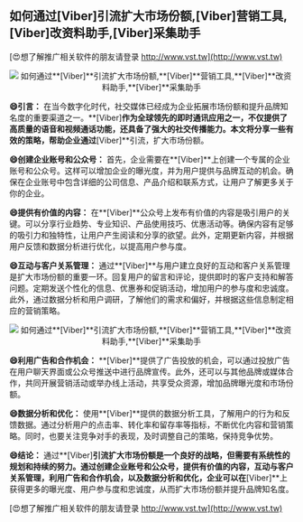 ## **如何通过**[Viber]**引流扩大市场份额,**[Viber]**营销工具,**[Viber]**改资料助手,**[Viber]**采集助手**

[😍想了解推广相关软件的朋友请登录 http://www.vst.tw](http://www.vst.tw)

 <center><img src="https://vst.tw/MP4/tuiguang/png/6.png" alt="如何通过**[Viber]**引流扩大市场份额,**[Viber]**营销工具,**[Viber]**改资料助手,**[Viber]**采集助手"></center>

**😄引言：**
在当今数字化时代，社交媒体已经成为企业拓展市场份额和提升品牌知名度的重要渠道之一。**[Viber]**作为全球领先的即时通讯应用之一，不仅提供了高质量的语音和视频通话功能，还具备了强大的社交传播能力。本文将分享一些有效的策略，帮助企业通过**[Viber]**引流，扩大市场份额。

**😄创建企业账号和公众号：**
首先，企业需要在**[Viber]**上创建一个专属的企业账号和公众号。这样可以增加企业的曝光度，并为用户提供与品牌互动的机会。确保在企业账号中包含详细的公司信息、产品介绍和联系方式，让用户了解更多关于你的企业。

**😄提供有价值的内容：**
在**[Viber]**公众号上发布有价值的内容是吸引用户的关键。可以分享行业趋势、专业知识、产品使用技巧、优惠活动等。确保内容有足够的吸引力和独特性，让用户产生阅读和分享的欲望。此外，定期更新内容，并根据用户反馈和数据分析进行优化，以提高用户参与度。

**😄互动与客户关系管理：**
通过**[Viber]**与用户建立良好的互动和客户关系管理是扩大市场份额的重要一环。回复用户的留言和评论，提供即时的客户支持和解答问题。定期发送个性化的信息、优惠券和促销活动，增加用户的参与度和忠诚度。此外，通过数据分析和用户调研，了解他们的需求和偏好，并根据这些信息制定相应的营销策略。

 <center><img src="https://vst.tw/MP4/tuiguang/png/7.png" alt="如何通过**[Viber]**引流扩大市场份额,**[Viber]**营销工具,**[Viber]**改资料助手,**[Viber]**采集助手"></center>

**😄利用广告和合作机会：**
**[Viber]**提供了广告投放的机会，可以通过投放广告在用户聊天界面或公众号推送中进行品牌宣传。此外，还可以与其他品牌或媒体合作，共同开展营销活动或举办线上活动，共享受众资源，增加品牌曝光度和市场份额。

**😄数据分析和优化：**
使用**[Viber]**提供的数据分析工具，了解用户的行为和反馈数据。通过分析用户的点击率、转化率和留存率等指标，不断优化内容和营销策略。同时，也要关注竞争对手的表现，及时调整自己的策略，保持竞争优势。

**😄结论：**
通过**[Viber]**引流扩大市场份额是一个良好的战略，但需要有系统性的规划和持续的努力。通过创建企业账号和公众号，提供有价值的内容，互动与客户关系管理，利用广告和合作机会，以及数据分析和优化，企业可以在**[Viber]**上获得更多的曝光度、用户参与度和忠诚度，从而扩大市场份额并提升品牌知名度。

[😍想了解推广相关软件的朋友请登录 http://www.vst.tw](http://www.vst.tw)



